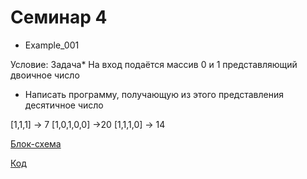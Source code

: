 # Семинар 4

- Example_001

Условие:
Задача* На вход подаётся массив 0 и 1 представляющий двоичное число
* Написать программу, получающую из этого представления десятичное число

[1,1,1] -> 7
[1,0,1,0,0] ->20
[1,1,1,0] -> 14

[Блок-схема](Example_001/diagram.drawio.png)

[Код](Example_001/Program.cs)
